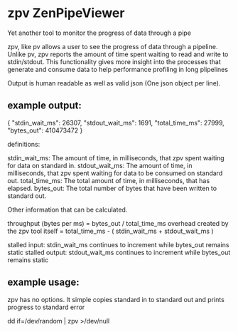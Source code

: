 zpv ZenPipeViewer
=======================

Yet another tool to monitor the progress of data through a pipe

zpv, like pv allows a user to see the progress of data through a pipeline. Unlike pv, zpv reports the amount of time
spent waiting to read and write to stdin/stdout. This functionality gives more insight into the processes that generate
and consume data to help performance profiling in long plipelines

Output is human readable as well as valid json (One json object per line).

example output:
---------------
{ "stdin_wait_ms": 26307, "stdout_wait_ms": 1691, "total_time_ms": 27999, "bytes_out": 410473472 }

definitions:

stdin_wait_ms: The amount of time, in milliseconds, that zpv spent waiting for data on standard in.
stdout_wait_ms: The amount of time, in milliseconds, that zpv spent waiting for data to be consumed on standard out.
total_time_ms: The total amount of time, in milliseconds, that has elapsed.
bytes_out: The total number of bytes that have been written to standard out.

Other information that can be calculated.

throughput (bytes per ms) = bytes_out / total_time_ms
overhead created by the zpv tool itself = total_time_ms - ( stdin_wait_ms + stdout_wait_ms )

stalled input: stdin_wait_ms continues to increment while bytes_out remains static
stalled output: stdout_wait_ms continues to increment while bytes_out remains static

example usage:
--------------
zpv has no options. It simple copies standard in to standard out and prints progress to standard error

dd if=/dev/random | zpv >/dev/null



